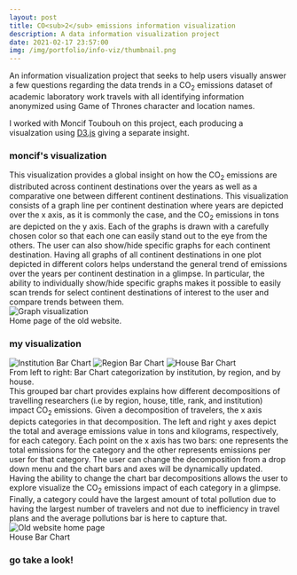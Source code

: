 ```yaml
---
layout: post
title: CO<sub>2</sub> emissions information visualization
description: A data information visualization project
date: 2021-02-17 23:57:00
img: /img/portfolio/info-viz/thumbnail.png
---
```


An information visualization project that seeks to help users visually answer a few questions regarding the data trends in a CO<sub>2</sub> emissions dataset of academic laboratory work travels with all identifying information anonymized using Game of Thrones character and location names.

I worked with Moncif Toubouh on this project, each producing a visualzation using [D3.js](https://d3js.org) giving a separate insight.

<h3 class="thick">moncif's visualization</h3>
This visualization provides a global insight on how the CO<sub>2</sub> emissions are distributed across continent destinations over the years as well as a comparative one between different continent destinations. This visualization consists of a graph line per continent destination where years are depicted over the x axis, as it is commonly the case, and the CO<sub>2</sub> emissions in tons are depicted on the y axis. Each of the graphs is drawn with a carefully chosen color so that each one can easily stand out to the eye from the others. The user can also show/hide specific graphs for each continent destination. Having all graphs of all continent destinations in one plot depicted in different colors helps understand the general trend of emissions over the years per continent destination in a glimpse. In particular, the ability to individually show/hide specific graphs makes it possible to easily scan trends for select continent destinations of interest to the user and compare trends between them. 

<div class="img_row">
	<img class="col three" src="{{site.baseurl}}/img/portfolio/info-viz/moncif.png" alt="Graph visualization">
</div>
<div class="col three caption">
	Home page of the old website. 
</div>

<h3 class="thick">my visualization</h3>
<div class="img_row">
	<img class="col one" src="{{site.baseurl}}/img/portfolio/info-viz/iskander1.png" alt="Institution Bar Chart" title="Institution Bar Chart"/>
	<img class="col one" src="{{site.baseurl}}/img/portfolio/info-viz/iskander2.png" alt="Region Bar Chart" title="Region Bar Chart"/>
	<img class="col one" src="{{site.baseurl}}/img/portfolio/info-viz/iskander3.png" alt="House Bar Chart" title="House Bar Chart"/>
</div>
<div class="col three caption">
	From left to right: Bar Chart categorization by institution, by region, and by house.
</div>
This grouped bar chart provides explains how different decompositions of travelling researchers (i.e by region, house, title, rank, and institution) impact CO<sub>2</sub> emissions. Given a decomposition of travelers, the x axis depicts categories in that decomposition. The left and right y axes depict the total and average emissions value in tons and kilograms, respectively, for each category. Each point on the x axis has two bars: one represents the total emissions for the category and the other represents emissions per user for that category. The user can change the decomposition from a drop down menu and the chart bars and axes will be dynamically updated.
Having the ability to change the chart bar decompositions allows the user to explore visualize the CO<sub>2</sub> emissions impact of each category in a glimpse. Finally, a category could have the largest amount of total pollution due to having the largest number of travelers and not due to inefficiency in travel plans and the average pollutions bar is here to capture that. 


<div class="img_row">
	<img class="col three" src="{{site.baseurl}}/img/portfolio/info-viz/iskander3.png" alt="Old website home page">
</div>
<div class="col three caption">
	House Bar Chart
</div>

<h3 class="thick">go take a look!</h3>
<br/>
<span class="contacticon center">
	<a href="https://iskandergaba.github.io/mosig2-info-viz-project/" target="_blank"><i class="fas fa-external-link-alt"></i></a>
	<a href="https://github.com/iskandergaba/mosig2-info-viz-project" target="_blank"><i class="fab fa-github"></i></a>
</span>
